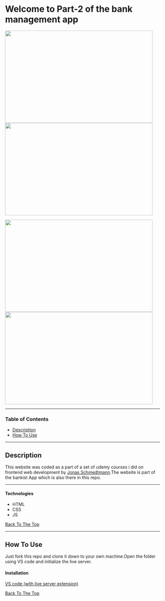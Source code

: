 # Welcome to Part-2 of the bank management app

<p float="left">
<img src="https://user-images.githubusercontent.com/85004364/125160842-d46d1b00-e19c-11eb-8ee6-76b53f08d33c.png"  width="480" height="300">
<img src="https://user-images.githubusercontent.com/85004364/125160843-d59e4800-e19c-11eb-87a3-24ba90558b13.png"  width="480" height="300">
</p>
<p float="left">
<img src="https://user-images.githubusercontent.com/85004364/125160844-d59e4800-e19c-11eb-9fce-1b071c15d31a.png"  width="480" height="300">
<img src="https://user-images.githubusercontent.com/85004364/125160845-d636de80-e19c-11eb-97df-a5bd0e9a0c8c.png"  width="480" height="300">
</p>

---

### Table of Contents

- [Description](#description)
- [How To Use](#how-to-use)

---

## Description
This website was coded as a part of a set of udemy courses i did on frontend web development by [Jonas Schmedtmann](https://www.udemy.com/user/jonasschmedtmann/).The website is part of the bankist App which is also there in this repo. 

---

#### Technologies

- HTML
- CSS
- JS

[Back To The Top](#welcome-to-part-2)

---

## How To Use
Just fork this repo and clone it down to your own machine.Open the folder using VS code and initialize the live server.

#### Installation
[VS code (with live server extension)](https://marketplace.visualstudio.com/items?itemName=ritwickdey.LiveServer)

[Back To The Top](#welcome-to-part-2)
